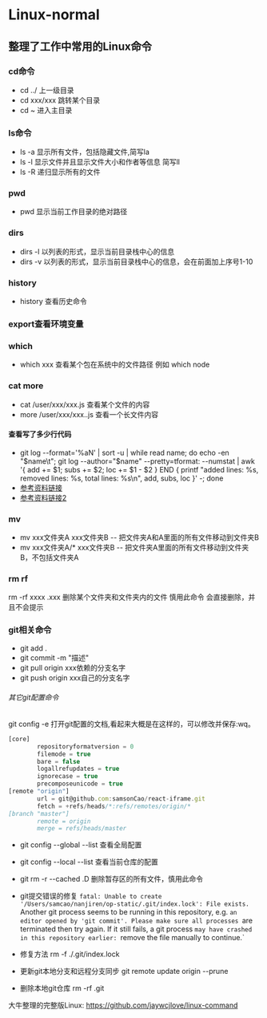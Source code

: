 # Linux-normal
整理了工作中常用的Linux命令
---
### cd命令
- cd ../  上一级目录
- cd xxx/xxx  跳转某个目录
- cd ~  进入主目录

### ls命令
- ls -a 显示所有文件，包括隐藏文件,简写la
- ls -l 显示文件并且显示文件大小和作者等信息 简写ll
- ls -R 递归显示所有的文件

### pwd
- pwd 显示当前工作目录的绝对路径

### dirs
- dirs -l 以列表的形式，显示当前目录栈中心的信息
- dirs -v 以列表的形式，显示当前目录栈中心的信息，会在前面加上序号1-10

### history
- history 查看历史命令

### export查看环境变量

### which
- which xxx  查看某个包在系统中的文件路径 例如 which node

### cat  more
- cat /user/xxx/xxx.js 查看某个文件的内容
- more /user/xxx/xxx..js 查看一个长文件内容

#### 查看写了多少行代码
- git log --format='%aN' | sort -u | while read name; do echo -en "$name\t"; git log --author="$name" --pretty=tformat: --numstat | awk '{ add += $1; subs += $2; loc += $1 - $2 } END { printf "added lines: %s, removed lines: %s, total lines: %s\n", add, subs, loc }' -; done
- [参考资料链接](https://blog.csdn.net/hshl1214/article/details/52451084)
- [参考资料链接2](https://segmentfault.com/a/1190000008542123)

### mv
- mv xxx文件夹A xxx文件夹B -- 把文件夹A和A里面的所有文件移动到文件夹B
- mv xxx文件夹A/* xxx文件夹B -- 把文件夹A里面的所有文件移动到文件夹B，不包括文件夹A

### rm rf
rm -rf xxxx .xxx 删除某个文件夹和文件夹内的文件 慎用此命令 会直接删除，并且不会提示

### git相关命令
- git add .
- git commit -m "描述"
- git pull origin xxx依赖的分支名字
- git push origin xxx自己的分支名字
###### 其它git配置命令
git config -e 打开git配置的文档,看起来大概是在这样的，可以修改并保存:wq。
```javascript
[core]
        repositoryformatversion = 0
        filemode = true
        bare = false
        logallrefupdates = true
        ignorecase = true
        precomposeunicode = true
[remote "origin"]
        url = git@github.com:samsonCao/react-iframe.git
        fetch = +refs/heads/*:refs/remotes/origin/*
[branch "master"]
        remote = origin
        merge = refs/heads/master
```
- git config --global --list 查看全局配置
- git config --local --list  查看当前仓库的配置
- git rm -r --cached .D 删除暂存区的所有文件，慎用此命令
- git提交错误的修复
        `fatal: Unable to create '/Users/samcao/nanjiren/op-static/.git/index.lock': File exists.
        `Another git process seems to be running in this repository, e.g.
        `an editor opened by 'git commit'. Please make sure all processes
        `are terminated then try again. If it still fails, a git process
        `may have crashed in this repository earlier:
        `remove the file manually to continue.`

- 修复方法 rm -f ./.git/index.lock

- 更新git本地分支和远程分支同步 git remote update origin --prune
- 删除本地git仓库 rm -rf .git


大牛整理的完整版Linux: https://github.com/jaywcjlove/linux-command
